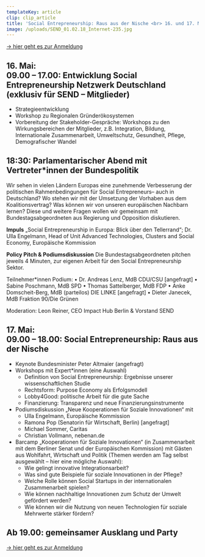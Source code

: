 ```yaml
---
templateKey: article
clip: clip_article
title: 'Social Entrepreneurship: Raus aus der Nische <br> 16. und 17. Mai in Berlin'
image: /uploads/SEND_01.02.18_Internet-235.jpg
---
```


[→ hier geht es zur Anmeldung](https://www.eventbrite.de/e/social-entrepreneurship-raus-aus-der-nische-tickets-58867434080)

## 16. Mai: <br> 09.00 – 17.00: Entwicklung Social Entrepreneurship Netzwerk Deutschland (exklusiv für SEND – Mitglieder)

- Strategieentwicklung
- Workshop zu Regionalen Gründerökosystemen
- Vorbereitung der Stakeholder-Gespräche: Workshops zu den Wirkungsbereichen der Mitglieder, z.B. Integration, Bildung, Internationale Zusammenarbeit, Umweltschutz, Gesundheit, Pflege, Demografischer Wandel

## 18:30: Parlamentarischer Abend mit Vertreter*innen der Bundespolitik

Wir sehen in vielen Ländern Europas eine zunehmende Verbesserung der politischen
Rahmenbedingungen für Social Entrepreneurs– auch in Deutschland? Wo stehen wir mit der
Umsetzung der Vorhaben aus dem Koalitionsvertrag? Was können wir von unseren europäischen
Nachbarn lernen? Diese und weitere Fragen wollen wir gemeinsam mit Bundestagsabgeordneten aus
Regierung und Opposition diskutieren.

**Impuls**
„Social Entrepreneurship in Europa: Blick über den Tellerrand“; Dr. Ulla Engelmann, Head of Unit
Advanced Technologies, Clusters and Social Economy, Europäische Kommission

**Policy Pitch & Podiumsdiskussion**
Die Bundestagsabgeordneten pitchen jeweils 4 Minuten, zur eigenen Arbeit für den Social
Entrepreneurship Sektor.

Teilnehmer*innen Podium:
• Dr. Andreas Lenz, MdB CDU/CSU [angefragt]
• Sabine Poschmann, MdB SPD
• Thomas Sattelberger, MdB FDP
• Anke Domscheit-Berg, MdB (parteilos) DIE LINKE [angefragt]
• Dieter Janecek, MdB Fraktion 90/Die Grünen

Moderation: Leon Reiner, CEO Impact Hub Berlin & Vorstand SEND

## 17. Mai: <br> 09.00 – 18.00: Social Entrepreneurship: Raus aus der Nische
- Keynote Bundesminister Peter Altmaier (angefragt)
- Workshops mit Expert*innen (eine Auswahl)
  - Definition von Social Entrepreneurship: Ergebnisse unserer wissenschaftlichen Studie
  - Rechtsform: Purpose Economy als Erfolgsmodell
  - Lobby4Good: politische Arbeit für die gute Sache
  - Finanzierung: Transparenz und neue Finanzierungsinstrumente
- Podiumsdiskussion „Neue Kooperationen für Soziale Innovationen“ mit
  - Ulla Engelmann, Europäische Kommission
  - Ramona Pop (Senatorin für Wirtschaft, Berlin) [angefragt]
  - Michael Sommer, Caritas
  - Christian Vollmann, nebenan.de
- Barcamp „Kooperationen für Soziale Innovationen“ (in Zusammenarbeit mit dem Berliner
Senat und der Europäischen Kommission) mit Gästen aus Wohlfahrt, Wirtschaft und Politik
(Themen werden am Tag selbst ausgewählt – hier eine mögliche Auswahl):
  - Wie gelingt innovative Integrationsarbeit?
  - Was sind gute Beispiele für soziale Innovationen in der Pflege?
  - Welche Rolle können Social Startups in der internationalen Zusammenarbeit spielen?
  - Wie können nachhaltige Innovationen zum Schutz der Umwelt gefördert werden?
  - Wie können wir die Nutzung von neuen Technologien für soziale Mehrwerte stärker
fördern?

## Ab 19.00: gemeinsamer Ausklang und Party


[→ hier geht es zur Anmeldung](https://www.eventbrite.de/e/social-entrepreneurship-raus-aus-der-nische-tickets-58867434080)
